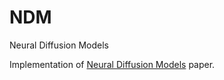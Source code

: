 # NDM
Neural Diffusion Models

Implementation of [Neural Diffusion Models](https://arxiv.org/abs/2310.08337) paper.